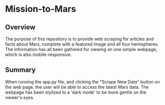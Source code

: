 # Mission-to-Mars

## Overview

The purpose of this repository is to provide web scraping for articles and facts about Mars, complete with a featured image and all four hemispheres. The information has all been gathered for viewing on one simple webpage, which is also mobile-responsive.

## Summary

When running the app.py file, and clicking the "Scrape New Data" button on the web page, the user will be able to access the latest Mars data. The webpage has been stylized to a 'dark mode' to be more gentle on the viewer's eyes.

